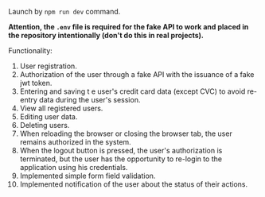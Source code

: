 Launch by `npm run dev` command. 

**Attention, the `.env` file is required for the fake API to work and placed in the
repository intentionally (don't do this in real projects).** 

Functionality:
1. User registration.
2. Authorization of the user through a fake API with the issuance of a fake jwt token. 
3. Entering and saving t e user's credit card data (except CVC) to avoid re-entry data during the user's session.
4. View all registered users.
5. Editing user data. 
6. Deleting users.
7. When reloading the browser or closing the browser tab, the user remains authorized in the system.
8. When the logout button is pressed, the user's authorization is terminated, but the user has the opportunity to re-login to the application using his credentials. 
9. Implemented simple form field validation. 
10. Implemented notification of the user about the status of their actions.

